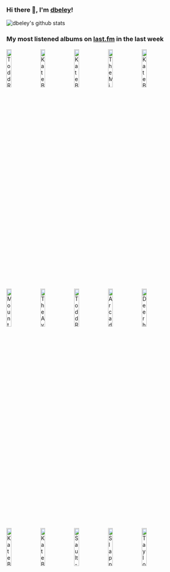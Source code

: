 ### Hi there 👋, I'm [dbeley](https://dbeley.ovh/en)!

![dbeley's github stats](https://github-readme-stats.vercel.app/api?username=dbeley)

### My most listened albums on [last.fm](https://www.last.fm/user/d_beley) in the last week

[<img src='https://lastfm.freetls.fastly.net/i/u/300x300/eab32231d01bacaa753dc49fe8c6d9bc.jpg' width='16%' height='16%' alt='Todd Rundgren - Something/Anything?'>](https://www.last.fm/music/todd%2brundgren/something%252fanything%253f)&nbsp;
[<img src='https://lastfm.freetls.fastly.net/i/u/300x300/391be121643ab50801b7955b0ac5b50c.png' width='16%' height='16%' alt='Kate Bush - Hounds of Love'>](https://www.last.fm/music/kate%2bbush/hounds%2bof%2blove)&nbsp;
[<img src='https://lastfm.freetls.fastly.net/i/u/300x300/bdcb38afa602c94070e6a89b016fa94b.jpg' width='16%' height='16%' alt='Kate Bush - The Dreaming'>](https://www.last.fm/music/kate%2bbush/the%2bdreaming)&nbsp;
[<img src='https://lastfm.freetls.fastly.net/i/u/300x300/a3fca5b320f347e7a5e1d7b4d95ddebf.jpg' width='16%' height='16%' alt='The Microphones - The Glow, Part 2'>](https://www.last.fm/music/the%2bmicrophones/the%2bglow%252c%2bpart%2b2)&nbsp;
[<img src='https://lastfm.freetls.fastly.net/i/u/300x300/23e1f8cfc63dc7c2a564223bb3d8b28b.png' width='16%' height='16%' alt='Kate Bush - The Kick Inside'>](https://www.last.fm/music/kate%2bbush/the%2bkick%2binside)&nbsp;
<br>
[<img src='https://lastfm.freetls.fastly.net/i/u/300x300/48a13b8689d67f28d21902b79dd10c31.jpg' width='16%' height='16%' alt='Mount Eerie - Dawn'>](https://www.last.fm/music/mount%2beerie/dawn)&nbsp;
[<img src='https://lastfm.freetls.fastly.net/i/u/300x300/44210253d8fd4a539cc2b97e512dffd9.png' width='16%' height='16%' alt='The Avalanches - Since I Left You'>](https://www.last.fm/music/the%2bavalanches/since%2bi%2bleft%2byou)&nbsp;
[<img src='https://lastfm.freetls.fastly.net/i/u/300x300/58a0b35dae94252478938e42d6afbc94.jpg' width='16%' height='16%' alt='Todd Rundgren - A Wizard, A True Star'>](https://www.last.fm/music/todd%2brundgren/a%2bwizard%252c%2ba%2btrue%2bstar)&nbsp;
[<img src='https://lastfm.freetls.fastly.net/i/u/300x300/17afeed886cd4df7b0137ef51ced4679.png' width='16%' height='16%' alt='Arcade Fire - The Suburbs'>](https://www.last.fm/music/arcade%2bfire/the%2bsuburbs)&nbsp;
[<img src='https://lastfm.freetls.fastly.net/i/u/300x300/70a35c54fb2d4b75b0febce9614ccf6d.png' width='16%' height='16%' alt='Deerhunter - Halcyon Digest'>](https://www.last.fm/music/deerhunter/halcyon%2bdigest)&nbsp;
<br>
[<img src='https://lastfm.freetls.fastly.net/i/u/300x300/c859c67599902e8a38ff2fb1247ebe63.png' width='16%' height='16%' alt='Kate Bush - Never for Ever'>](https://www.last.fm/music/kate%2bbush/never%2bfor%2bever)&nbsp;
[<img src='https://lastfm.freetls.fastly.net/i/u/300x300/4bd05dd9e1015bec7074610c0a3dba4e.jpg' width='16%' height='16%' alt='Kate Bush - The Sensual World'>](https://www.last.fm/music/kate%2bbush/the%2bsensual%2bworld)&nbsp;
[<img src='https://lastfm.freetls.fastly.net/i/u/300x300/03f4d70e2cfa8743c9df7e7488b38bb6.jpg' width='16%' height='16%' alt='Sault - UNTITLED (Rise)'>](https://www.last.fm/music/sault/untitled%2b%2528rise%2529)&nbsp;
[<img src='https://lastfm.freetls.fastly.net/i/u/300x300/b9cffd2648d78562b992d24deff57fa1.jpg' width='16%' height='16%' alt='Slapp Happy - Acnalbasac Noom'>](https://www.last.fm/music/slapp%2bhappy/acnalbasac%2bnoom)&nbsp;
[<img src='https://lastfm.freetls.fastly.net/i/u/300x300/d5c0f3796632fa8607511516523c08b0.jpg' width='16%' height='16%' alt='Taylor Swift - folklore'>](https://www.last.fm/music/taylor%2bswift/folklore)&nbsp;
<br>
